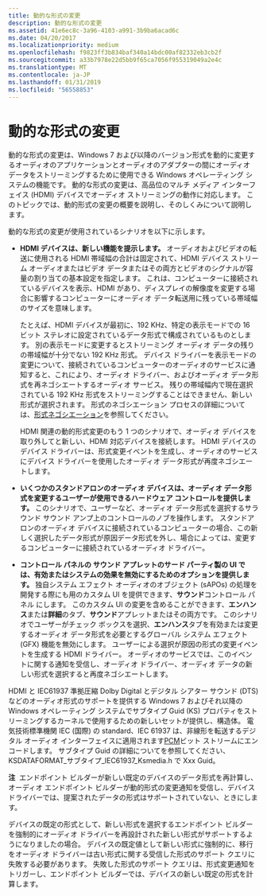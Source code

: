 ```yaml
---
title: 動的な形式の変更
description: 動的な形式の変更
ms.assetid: 41e6ec8c-3a96-4103-a991-3b9ba6acad6c
ms.date: 04/20/2017
ms.localizationpriority: medium
ms.openlocfilehash: f9823ff3b834baf340a14bdc00af82332eb3cb2f
ms.sourcegitcommit: a33b7978e22d5bb9f65ca7056f955319049a2e4c
ms.translationtype: MT
ms.contentlocale: ja-JP
ms.lasthandoff: 01/31/2019
ms.locfileid: "56558853"
---
```

# <a name="dynamic-format-change"></a>動的な形式の変更


動的な形式の変更は、Windows 7 および以降のバージョン形式を動的に変更するオーディオのアプリケーションとオーディオのアダプターの間にオーディオ データをストリーミングするために使用できる Windows オペレーティング システムの機能です。 動的な形式の変更は、高品位のマルチ メディア インターフェイス (HDMI) デバイスでオーディオ ストリーミングの動作に対応します。 このトピックでは、動的形式の変更の概要を説明し、そのしくみについて説明します。

動的な形式の変更が使用されているシナリオを以下に示します。

-   **HDMI デバイスは、新しい機能を提示します。** オーディオおよびビデオの転送に使用される HDMI 帯域幅の合計は固定されて、HDMI デバイス ストリーム オーディオまたはビデオ データまたはその両方とビデオのシグナルが容量の割り当ての基本設定を指定します。 これは、コンピューターに接続されているデバイスを表示、HDMI があり、ディスプレイの解像度を変更する場合に影響するコンピューターにオーディオ データ転送用に残っている帯域幅のサイズを意味します。

    たとえば、HDMI デバイスが最初に、192 KHz、特定の表示モードでの 16 ビット ステレオに設定されているデータ形式で構成されているものとします。 別の表示モードに変更するとストリーミング オーディオ データの残りの帯域幅が十分でない 192 KHz 形式。 デバイス ドライバーを表示モードの変更について、接続されているコンピューターのオーディオのサービスに通知すると、これにより、オーディオ ドライバー、およびオーディオ データ形式を再ネゴシエートするオーディオ サービス。 残りの帯域幅内で現在選択されている 192 KHz 形式をストリーミングすることはできません、新しい形式が選択されます。 形式のネゴシエーション プロセスの詳細については、[形式ネゴシエーション](format-negotiation.md)を参照してください。

    HDMI 関連の動的形式変更のもう 1 つのシナリオで、オーディオ デバイスを取り外してと新しい、HDMI 対応デバイスを接続します。 HDMI デバイスのデバイス ドライバーは、形式変更イベントを生成し、オーディオのサービスにデバイス ドライバーを使用したオーディオ データ形式が再度ネゴシエートします。

-   **いくつかのスタンドアロンのオーディオ デバイスは、オーディオ データ形式を変更するユーザーが使用できるハードウェア コントロールを提供します。** このシナリオで、ユーザーなど、オーディオ データ形式を選択するサラウンド サウンド アンプ上のコントロールのノブを操作します。 スタンドアロンのオーディオ デバイスに接続されているコンピューターの場合、この新しく選択したデータ形式が原因データ形式を外し、場合によっては、変更するコンピューターに接続されているオーディオ ドライバー。

-   **コントロール パネルの サウンド アプレットのサード パーティ製の UI では、有効またはシステムの効果を無効にするためのオプションを提供します。** 独自システム エフェクト オーディオのオブジェクト (sAPOs) の処理を開発する際にも用のカスタム UI を提供できます、**サウンド**コントロール パネル にします。 このカスタム UI の変更を含めることができます、**エンハンス**または**詳細**のタブ、**サウンド**アプレットまたはその両方です。 このシナリオでユーザーがチェック ボックスを選択、**エンハンス**タブを有効または変更するオーディオ データ形式を必要とするグローバル システム エフェクト (GFX) 機能を無効にします。 ユーザーによる選択が原因の形式の変更イベントを生成する HDMI ドライバー。 オーディオのサービスでは、このイベントに関する通知を受信し、オーディオ ドライバー、オーディオ データの新しい形式を選択すると再度ネゴシエートします。

HDMI と IEC61937 準拠圧縮 Dolby Digital とデジタル シアター サウンド (DTS) などのオーディオ形式のサポートを提供する Windows 7 およびそれ以降の Windows オペレーティング システムでサブタイプ Guid (KS) プロパティをストリーミングするカーネルで使用するための新しいセットが提供し、構造体。 電気技術標準機関 IEC (国際) の standard、IEC 61937 は、非線形を転送するデジタル オーディオ インターフェイスに適用されます[PCM](pcm-stream-data-format.md)ビット ストリームにエンコードします。 サブタイプ Guid の詳細についてを参照してください、KSDATAFORMAT\_サブタイプ\_IEC61937\_Ksmedia.h で Xxx Guid。

**注**  エンドポイント ビルダーが新しい既定のデバイスのデータ形式を再計算し、オーディオ エンドポイント ビルダーが動的形式の変更通知を受信し、デバイス ドライバーでは、提案されたデータの形式はサポートされていない、ときにします。

デバイスの既定の形式として、新しい形式を選択するエンドポイント ビルダーを強制的にオーディオ ドライバーを再設計された新しい形式がサポートするようになりましたの場合。 デバイスの既定値として新しい形式に強制的に、移行をオーディオ ドライバーは古い形式に関する受信した形式のサポート クエリに失敗する必要があります。 失敗した形式のサポート クエリは、形式変更通知をトリガーし、エンドポイント ビルダーでは、デバイスの新しい既定の形式を計算します。

 

 

 




